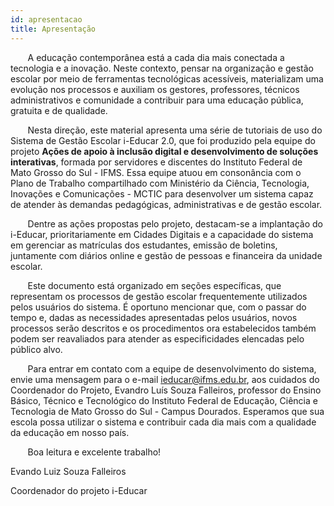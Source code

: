 ```yaml
---
id: apresentacao
title: Apresentação
---
```


&nbsp;&nbsp;&nbsp;&nbsp;&nbsp;&nbsp;&nbsp;A educação contemporânea está a cada dia mais conectada a tecnologia e a inovação. Neste contexto, pensar na organização e gestão escolar por meio de ferramentas tecnológicas acessíveis, materializam uma evolução nos processos e auxiliam os gestores, professores, técnicos administrativos e comunidade a contribuir para uma educação pública, gratuita e de qualidade. 

&nbsp;&nbsp;&nbsp;&nbsp;&nbsp;&nbsp;&nbsp;Nesta direção, este material apresenta uma série de tutoriais de uso do Sistema de Gestão Escolar i-Educar 2.0, que foi produzido pela equipe do projeto **Ações de apoio à inclusão digital e desenvolvimento de soluções interativas**, formada por servidores e discentes do Instituto Federal de Mato Grosso do Sul - IFMS. Essa equipe atuou em consonância com o Plano de Trabalho compartilhado com Ministério da Ciência, Tecnologia, Inovações e Comunicações - MCTIC para desenvolver um sistema capaz de atender às demandas pedagógicas, administrativas  e de gestão escolar. 

&nbsp;&nbsp;&nbsp;&nbsp;&nbsp;&nbsp;&nbsp;Dentre as ações propostas pelo projeto, destacam-se a implantação do i-Educar, prioritariamente em Cidades Digitais e a capacidade do sistema em gerenciar as matrículas dos estudantes, emissão de boletins, juntamente com diários online e gestão de pessoas e financeira da unidade escolar. 

&nbsp;&nbsp;&nbsp;&nbsp;&nbsp;&nbsp;&nbsp;Este documento está organizado em seções específicas, que representam os processos de gestão escolar frequentemente utilizados pelos usuários do sistema. É oportuno mencionar que, com o passar do tempo e, dadas as necessidades apresentadas pelos usuários, novos processos serão descritos e os procedimentos ora estabelecidos também podem ser reavaliados para atender as especificidades elencadas pelo público alvo.

&nbsp;&nbsp;&nbsp;&nbsp;&nbsp;&nbsp;&nbsp;Para entrar em contato com a equipe de desenvolvimento do sistema, envie uma mensagem para o e-mail ieducar@ifms.edu.br, aos cuidados do Coordenador do Projeto, Evandro Luís Souza Falleiros, professor do Ensino Básico, Técnico e Tecnológico do Instituto Federal de Educação, Ciência e Tecnologia de Mato Grosso do Sul - Campus Dourados.
Esperamos que sua escola possa utilizar o sistema e contribuir cada dia mais com a qualidade da educação em nosso país.

&nbsp;&nbsp;&nbsp;&nbsp;&nbsp;&nbsp;&nbsp;Boa leitura e excelente trabalho!

Evando Luiz Souza Falleiros

Coordenador do projeto i-Educar

